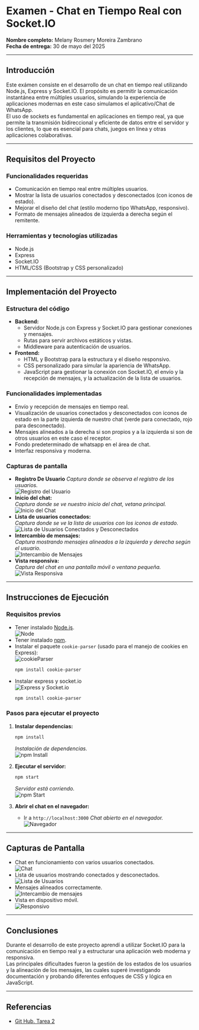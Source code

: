 # Examen - Chat en Tiempo Real con Socket.IO

**Nombre completo:** Melany Rosmery Moreira Zambrano  
**Fecha de entrega:** 30 de mayo del 2025

---

## Introducción

Este exámen consiste en el desarrollo de un chat en tiempo real utilizando Node.js, Express y Socket.IO. El propósito es permitir la comunicación instantánea entre múltiples usuarios, simulando la experiencia de aplicaciones modernas en este caso simulamos el aplicativo/Chat de WhatsApp.  
El uso de sockets es fundamental en aplicaciones en tiempo real, ya que permite la transmisión bidireccional y eficiente de datos entre el servidor y los clientes, lo que es esencial para chats, juegos en línea y otras aplicaciones colaborativas.

---

## Requisitos del Proyecto

### Funcionalidades requeridas

- Comunicación en tiempo real entre múltiples usuarios.
- Mostrar la lista de usuarios conectados y desconectados (con iconos de estado).
- Mejorar el diseño del chat (estilo moderno tipo WhatsApp, responsivo).
- Formato de mensajes alineados de izquierda a derecha según el remitente.

### Herramientas y tecnologías utilizadas

- Node.js
- Express
- Socket.IO
- HTML/CSS (Bootstrap y CSS personalizado)

---

## Implementación del Proyecto

### Estructura del código

- **Backend:**  
  - Servidor Node.js con Express y Socket.IO para gestionar conexiones y mensajes.
  - Rutas para servir archivos estáticos y vistas.
  - Middleware para autenticación de usuarios.
- **Frontend:**  
  - HTML y Bootstrap para la estructura y el diseño responsivo.
  - CSS personalizado para simular la apariencia de WhatsApp.
  - JavaScript para gestionar la conexión con Socket.IO, el envío y la recepción de mensajes, y la actualización de la lista de usuarios.

### Funcionalidades implementadas

- Envío y recepción de mensajes en tiempo real.
- Visualización de usuarios conectados y desconectados con iconos de estado en la parte izquierda de nuestro chat (verde para conectado, rojo para desconectado).
- Mensajes alineados a la derecha si son propios y a la izquierda si son de otros usuarios en este caso el receptor.
- Fondo predeterminado de whatsapp en el área de chat.
- Interfaz responsiva y moderna.

### Capturas de pantalla
- **Registro De Usuario**
  _Captura donde se observa el registro de los usuarios._  
    ![Registro del Usuario](src/public/img/Registro.png)
- **Inicio del chat:**  
  _Captura donde se ve nuestro inicio del chat, vetana principal._  
    ![Inicio del Chat](src/public/img/InicioChat.png)
- **Lista de usuarios conectados:**  
  _Captura donde se ve la lista de usuarios con los iconos de estado._    
  ![Lista de Usuarios Conectados y Desconectados](src/public/img/Estado.png)
- **Intercambio de mensajes:**  
  _Captura mostrando mensajes alineados a la izquierda y derecha según el usuario._  
  ![Intercambio de Mensajes](src/public/img/Intercambio.png)
- **Vista responsiva:**  
  _Captura del chat en una pantalla móvil o ventana pequeña._  
  ![Vista Responsiva](src/public/img/Responsivo.png)

---

## Instrucciones de Ejecución

### Requisitos previos

- Tener instalado [Node.js](https://nodejs.org/).    
    ![Node](src/public/img/Node.png)
- Tener instalado [npm](https://www.npmjs.com/).
- Instalar el paquete `cookie-parser` (usado para el manejo de cookies en Express):  
    ![cookieParser](src/public/img/Cookie.png)
  ```bash
  npm install cookie-parser
- Instalar express y socket.io  
    ![Express y Socket.io](src/public/img/ExpressSocket.png)
  ```bash
  npm install cookie-parser

### Pasos para ejecutar el proyecto

1. **Instalar dependencias:**
   ```bash
   npm install
   ```
   _Instalación de dependencias._  
   ![npm Install](src/public/img/Install.png)

2. **Ejecutar el servidor:**
   ```bash
   npm start
   ```
   _Servidor está corriendo._  
   ![npm Start](src/public/img/start.png)

3. **Abrir el chat en el navegador:**
   - Ir a `http://localhost:3000`
   _Chat abierto en el navegador._  
   ![Navegador](src/public/img/InicioChat.png)

---

## Capturas de Pantalla

- Chat en funcionamiento con varios usuarios conectados.  
    ![Chat](src/public/img/Intercambio.png)
- Lista de usuarios mostrando conectados y desconectados.  
    ![Lista de Usuarios](src/public/img/Estado.png)
- Mensajes alineados correctamente.  
    ![Intercambio de mensajes](src/public/img/Intercambio.png)
- Vista en dispositivo móvil.  
    ![Responsivo](src/public/img/Responsivo.png)

---

## Conclusiones

Durante el desarrollo de este proyecto aprendí a utilizar Socket.IO para la comunicación en tiempo real y a estructurar una aplicación web moderna y responsiva.  
Las principales dificultades fueron la gestión de los estados de los usuarios y la alineación de los mensajes, las cuales superé investigando documentación y probando diferentes enfoques de CSS y lógica en JavaScript.

---

## Referencias

- [Git Hub. Tarea 2](https://github.com/melanymoreira/WebChat-MelanyMoreira.git)
